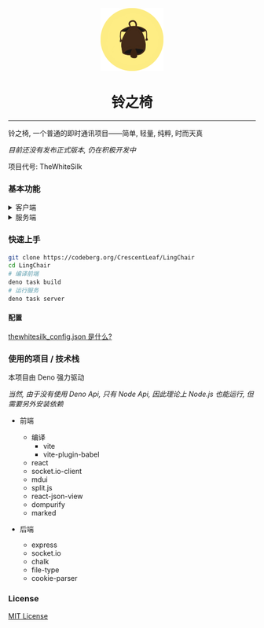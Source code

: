 <div align="center">
  <img style="width: 128px; height: 128px;" src="./icon.png" alt="logo" />
  <h1> 铃之椅 </h1>
</div>

---

铃之椅, 一个普通的即时通讯项目——简单, 轻量, 纯粹, 时而天真

*目前还没有发布正式版本, 仍在积极开发中*

项目代号: TheWhiteSilk

### 基本功能

<details>
  <summary>客户端</summary>

- 消息
  - [x] 收发消息
  - [x] 富文本 (based on Marked)
    - [x] 图片
    - [x] 视频
    - [x] 文件
    - [ ] 测试其他 Markdown 语法的可用性
  - [ ] 撤回消息
  - [ ] 修改消息

- 对话
  - [x] 最近对话
  - [x] 添加对话
    - [x] 添加用户
    - [x] 添加群组
  - [ ] 群组管理

- 帐号
  - [x] 登录注册
  - [x] 资料编辑
    - [x] 用户名
    - [x] 昵称
    - [x] 头像
  - [ ] 帐号管理
    - [ ] 重设密码
    - [ ] 绑定邮箱

</details>

<details>
  <summary>服务端</summary>

- 基本对话类型
  - [x] 私聊
  - [x] 群组

- 消息
  - [x] 收发消息
  - [ ] 撤回消息
  - [ ] 修改消息

- 对话
  - [x] 最近对话
  - [x] 添加对话

- 帐号
  - [x] 登录注册
  - [x] 资料编辑
  - [ ] 帐号管理
    - [ ] 重设密码
    - [ ] 绑定邮箱

</details>

### 快速上手

```bash
git clone https://codeberg.org/CrescentLeaf/LingChair
cd LingChair
# 编译前端
deno task build
# 运行服务
deno task server
```

#### 配置

[thewhitesilk_config.json 是什么?](./server/config.ts)

### 使用的项目 / 技术栈

本项目由 Deno 强力驱动 

*当然, 由于没有使用 Deno Api, 只有 Node Api, 因此理论上 Node.js 也能运行, 但需要另外安装依赖*

- 前端
  - 编译
    - vite
    - vite-plugin-babel
  - react
  - socket.io-client
  - mdui
  - split.js
  - react-json-view
  - dompurify
  - marked

- 后端
  - express
  - socket.io
  - chalk
  - file-type
  - cookie-parser

### License

[MIT License](./license)
